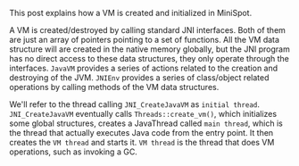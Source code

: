 
This post explains how a VM is created and initialized in MiniSpot.

A VM is created/destroyed by calling standard JNI interfaces. Both of them are just an array of pointers pointing to
a set of functions.
All the VM data structure will are created in the native memory globally, but the JNI program has no direct 
access to these data structures, they only operate through the interfaces.
`JavaVM` provides a series of actions related to the creation and destroying of the JVM. 
`JNIEnv` provides a series of class/object related operations by calling methods of the VM data structures.

We'll refer to the thread calling `JNI_CreateJavaVM` as `initial thread`. 
`JNI_CreateJavaVM` eventually calls `Threads::create_vm()`, which initializes some global structures, creates a 
JavaThread called `main thread`, which is the thread that actually executes Java code from the entry point. 
It then creates the `VM thread` and starts it. `VM thread` is the thread that does VM operations, such as invoking a 
GC.